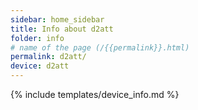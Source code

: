 ```yaml
---
sidebar: home_sidebar
title: Info about d2att
folder: info
# name of the page (/{{permalink}}.html)
permalink: d2att/
device: d2att
---
```

{% include templates/device_info.md %}
